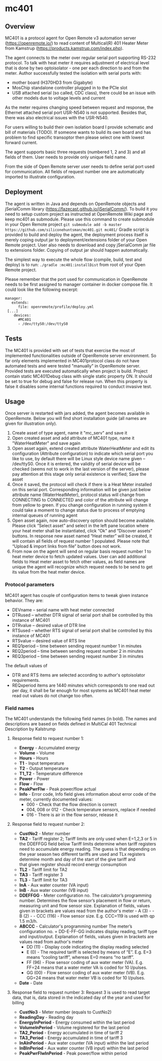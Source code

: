# mc401
## Overview
MC401 is a protocol agent for Open Remote v3 automation server (https://openremote.io/) to read content of Multical(R) 401 Heater Meter from Kamstrup (https://products.kamstrup.com/index.php). 

The agent connects to the meter over regular serial port supporting RS-232 protocol. To talk with heat meter it requires adjustment of electrical level that is done by two optoisolator - one per each direction to and from the meter. Author successfully tested the isolation with serial ports with:
* mother board (H370HD3 from Gigabyte)
* MosChip standalone controller plugged in to the PCIe slot
* USB attached serial (so called, CDC class), there could be an issue with other models due to voltage levels and current 

As the meter requires changing speed between request and response, the Ethernet attached serial port USR-N540 is not supported. Besides that, there was also electrical issues with the USR-N540.

For users willing to build their own isolation board I provide schematic and bill of materials (TODO). If someone wants to build its own board and has problem to find specific transoptor then please select one with lowest forward current.

The agent supports basic three requests (numbered 1, 2 and 3) and all fields of them. User needs to provide only unique field name.

From the side of Open Remote server user needs to define serial port used for communication. All fields of request number one are automatically imported to illustrate configuration. 

## Deployment
The agent is written in Java and depends on OpenRemote objects and jSerialComm library (https://fazecast.github.io/jSerialComm/). To build it you need to setup custom project as instructed at OpenRemote Wiki page and keep mc401 as submodule. Please use this command to create submodule in your Open Remote project `git submodule add -b master https://github.com/siliconehuntsman/mc401.git mc401/`
Gradle script is provided to build and deploy the agent, the deployment process itself is merely coping output jar to deployment/extensions folder of your Open Remote project. User also needs to download and copy jSerialComm jar file to extensions folder. Copying of output jar should happen automatically.

The simplest way to execute the whole flow (compile, build, test and deploy) is to run: `./gradle :mc401:installDist` from root of your Open Remote project.  

Please remember that the port used for communication in OpenRemote needs to be first assigned to manager container in docker compose file. It could look like the following excerpt:
``` 
manager:
   extends:
      file: openremote/profile/deploy.yml
 [...]
    devices:
      #MC401
      - /dev/ttyS0:/dev/ttyS0
```    

## Tests
The MC401 is provided with set of tests that exercise the most of implemented functionalities outside of OpenRemote server environment. So far only elements implemented in MC401protocol class do not have automated tests and were tested "manually" in OpenRemote server. Provided tests are executed automatically when project is build. Project contain static MC401Debug class with single static property ON. It should be set to true for debug and false for release run. When this property is false it disables some internal functions required to conduct invasive test.


## Usage
Once server is restarted with jars added, the agent becomes available in OpenRemote. Below you will find short installation guide (all names are given for illustration only).
1. Create asset of type agent, name it "mc_serv" and save it
2. Open created asset and add attribute of MC401 type, name it "WaterHeatMeter" and save again
3. Open asset again, extend created attribute WaterHeatMeter and edit its configuration (Attribute configuration) to indicate which serial port you like to use, by default there will be Linux style device name given – /dev/ttyS0. Once it is entered, the validity of serial device will be checked (seems not to work in the last version of the server), please pay attention at this stage only serial existence is verified; Save the asset
4. Once it saved, the protocol will check if there is a Heat Meter installed on this serial port. Corresponding information will be given just below attribute name (WaterHeatMeter), protocol status will change from CONNECTING to CONNECTED and color of the attribute will change from yellow to green.
If you change configuration in running system it could take a moment to change status due to process of emptying internal queues of running agent
5. Open asset again, now auto-discovery option should become available. Please click “Select asset” and select in the left pane location where your heat meter shall be instantiated, click “Ok” and “Discover assets” buttons. In response new asset named “Heat meter” will be created, it will contain all fields of request number 1 populated. Please note that “Upload & import links from file” button does not work.
6. From now on the agent will send on regular basis request number 1 to heat meter device to fetch updated values. User can add additional fields to Heat meter asset to fetch other values, as field names are unique the agent will recognize which request needs to be send to get its value from the heat meter device.

### Protocol parameters
MC401 agent has couple of configuration items to tweak given instance behavior. They are:
* DEVname – serial name with heat meter connected
* DTRused – whether DTR signal of serial port shall be controlled by this instance of MC401
* DTRvalue – desired value of DTR line
* RTSused – whether RTS signal of serial port shall be controlled by this instance of MC401
* RTSvalue – desired value of RTS line
* REQ1period – time between sending request number 1 in minutes
* REQ2period – time between sending request number 2 in minutes
* REQ3period – time between sending request number 3 in minutes

The default values of 
* DTR and RTS items are selected according to author's optoisolator requirements.
* REQxperiod items are 1440 minutes which corresponds to one read out per day, it shall be far enough for most systems as MC401 heat meter read out values do not change too often. 

### Field names
The MC401 understands the following field names (in bold). The names and descriptions are based on fields defined in MultiCal 401 Technical Description by Kalstrump
1. Response field to request number 1:
   * **Energy** - Accumulated energy
   * **Volume** - Volume
   * **Hours** - Hours
   * **T1** - Input temperature
   * **T2** - Output temperature
   * **T1_T2** - Temperature difference
   * **Power** - Power
   * **Flow** - Flow
   * **PeakPwrFlw** - Peak power/flow actual
   * **Info** - Error code, Info field gives information about error code of the meter, currently documented values:
     - 000 - Check that the flow direction is correct
     - 004, 008 or 012 - Check temperature sensors, replace if needed
     - 016 - There is air in the flow sensor, release it
     
2. Response field to request number 2:
   * **CustNo2** - Meter number
   * **TA2** - Tariff register 2; Tariff limits are only used when E=1,2,3 or 5 in the DDEFFGG field below
            Tariff limits determine when tariff registers need to accumulate energy reading.
            The guess is that depending on the year season two different tariffs are used and
            TLx registers determine month and day of the start of the give tariff and  
            that given register should record energy consumption
   * **TL2** - Tariff limit for TA2
   * **TA3** - Tariff register 3
   * **TL3** - Tariff limit for TA3
   * **InA** - Aux water counter (VA input)
   * **InB** - Aux water counter (VB input)
   * **DDEFFGG** - Meter configuration no.
        The calculator’s programming number. Determines the flow sensor’s placement in flow or
          return, measuring unit and flow sensor size.
        Explanation of fields, values given in brackets are values read from the author's meter
         - A (3)     - 
         - B (2)     -
         - CCC (116) - Flow sensor size. E.g. CCC=119 is used with qp 1.5 m3/h.
   * **ABCCC** - Calculator's programming number
        The meter’s configuration no. = DD-E-FF-GG indicates display reading, tariff type and input/output.
        Explanation of fields, values given in brackets are values read from author's meter
     - DD (11) - Display code indicating the display reading selected
     - E  (0)  - The required tariff is selected by means of “E”. E.g. E=3 means “cooling tariff”, whereas E=0 means “no tariff”.
     - FF (96) - Flow sensor coding of aux water meter (VA). E.g. FF=24 means that a water meter VA is coded for 10 l/pulses.
     - GG (00) - Flow sensor coding of aux water meter (VB). E.g. GG=24 means that water meter VB is coded for 10 l/pulses.
    * **Date** - Date
    
3. Response field to request number 3: Request 3 is used to read target data, that is, data stored in the indicated day of the year and used for billing
   * **CustNo3** - Meter number (equals to CustNo2)
   * **ReadingDay** - Reading day
   * **EnergyInPeriod** - Energy consumed within the last period
   * **VolumeInPeriod** - Volume registered for the last period
   * **TA2_Period** - Energy accumulated in time of tariff 2
   * **TA3_Period** - Energy accumulated in time of tariff 3
   * **InAInPeriod** - Aux water counter (VA input) within the last period
   * **InBInPeriod** - Aux water counter (VB input) within the last period
   * **PeakPwrFlwInPeriod** - Peak power/flow within period
